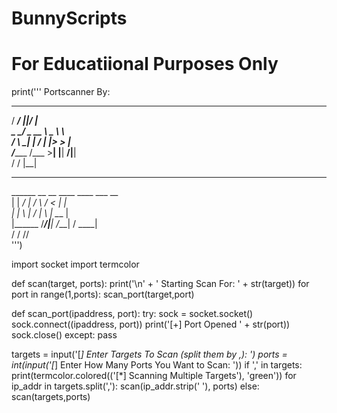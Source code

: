 # BunnyScripts
# For Educatiional Purposes Only 

print('''
Portscanner By:
  _________             __        __      
 /   _____/ ___________|__|______/  |_    
 \_____  \_/ ___\_  __ \  \____ \   __\   
 /        \  \___|  | \/  |  |_> >  |     
/_______  /\___  >__|  |__|   __/|__|     
        \/     \/         |__|            
__________                                
\______   \__ __  ____   ____ ___ __     
 |    |  _/  |  \/    \ /    <   |  |     
 |    |   \  |  /   |  \   |  \___  |     
 |______  /____/|___|  /___|  / ____|     
        \/           \/     \/\/          
''')

import socket
import termcolor


def scan(target, ports):
  print('\n' + ' Starting Scan For: ' + str(target))
  for port in range(1,ports):
    scan_port(target,port)


def scan_port(ipaddress, port):
  try:
    sock = socket.socket()
    sock.connect((ipaddress, port))
    print('[+] Port Opened ' + str(port))
    sock.close()
  except:
    pass


targets = input('[*] Enter Targets To Scan (split them by ,): ')
ports = int(input('[*] Enter How Many Ports You Want to Scan: '))
if ',' in targets:
  print(termcolor.colored(('[*] Scanning Multiple Targets'), 'green'))
  for ip_addr in targets.split(','):
    scan(ip_addr.strip(' '), ports)
else:
  scan(targets,ports)
